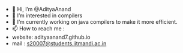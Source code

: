 - 👋 Hi, I’m @AdityaAnand
- 👀 I’m interested in compilers
- 🌱 I’m currently working on java compilers to make it more efficient.
- 📫 How to reach me : 
-  website: adityaanand7.github.io
-  mail : s20007@students.iitmandi.ac.in

<!---
adityaanand7/adityaanand7 is a ✨ special ✨ repository because its `README.md` (this file) appears on your GitHub profile.
You can click the Preview link to take a look at your changes.
--->
